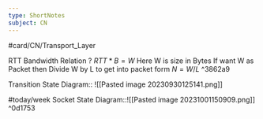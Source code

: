 ```yaml
---
type: ShortNotes
subject: CN
---
```

#card/CN/Transport_Layer 


RTT Bandwidth Relation
?
$RTT* B = W$
Here W is size in Bytes
If want W as Packet then Divide W by L to get into packet form $N=W/L$
^3862a9 <!--SR:!2023-11-11,10,286-->


Transition State Diagram:: ![[Pasted image 20230930125141.png]] <!--SR:!2023-11-14,4,230-->


#today/week Socket State Diagram::![[Pasted image 20231001150909.png]] ^0d1753 <!--SR:!2023-11-12,6,250-->
